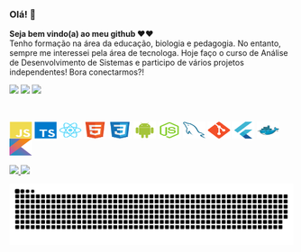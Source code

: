 
### Olá! 👋
<strong> Seja bem vindo(a) ao meu github ❤❤ </strong>
</br>
Tenho formação na área da educação, biologia e pedagogia. No entanto, sempre me interessei pela área de tecnologa. 
Hoje faço o curso de Análise de Desenvolvimento de Sistemas e participo de vários projetos independentes!
Bora conectarmos?!
<div>
  <a href="mailto:renatalebianchi@gmail.com" target="_blank"><img src="https://img.shields.io/badge/Gmail-D14836?style=for-the-badge&logo=gmail&logoColor=white" target="_blank"></a>
    <a href="https://linkedin.com/in/renata-bianchi" target="_blank"><img src="https://img.shields.io/badge/LinkedIn-0077B5?style=for-the-badge&logo=linkedin&logoColor=white" target="_blank"></a>
  <a href="https://discord.com/channels/Renata_Bianchi#8447" target="_blank"><img src="https://img.shields.io/badge/Discord-7289DA?style=for-the-badge&logo=discord&logoColor=white" target="_blank"></a>
  </div>

## 
  <div style="display: inline_block"> </br>
    <img align="center" alt="JS" height="30" width="40" src="https://raw.githubusercontent.com/devicons/devicon/master/icons/javascript/javascript-plain.svg" >
     <img align="center" alt="TS" height="30" width="40" src="https://raw.githubusercontent.com/devicons/devicon/master/icons/typescript/typescript-plain.svg" >
     <img align="center" alt="React" height="30" width="40" src="https://raw.githubusercontent.com/devicons/devicon/master/icons/react/react-original.svg" >
     <img align="center" alt="HTML" height="30" width="40" src="https://raw.githubusercontent.com/devicons/devicon/master/icons/html5/html5-original.svg" >
     <img align="center" alt="CSS" height="30" width="40" src="https://raw.githubusercontent.com/devicons/devicon/master/icons/css3/css3-original.svg" >
   <img align="center" alt="Android" height="30" width="40" src="https://raw.githubusercontent.com/devicons/devicon/master/icons/android/android-original.svg" >
  <img align="center" alt="Node" height="30" width="40" src="https://raw.githubusercontent.com/devicons/devicon/master/icons/nodejs/nodejs-original.svg" >
   <img align="center" alt="Node" height="30" width="40" src="https://raw.githubusercontent.com/devicons/devicon/master/icons/mysql/mysql-original.svg" >
     <img align="center" alt="Node" height="30" width="40" src="https://raw.githubusercontent.com/devicons/devicon/master/icons/git/git-original.svg" >
   <img align="center" alt="Node" height="30" width="40" src="https://raw.githubusercontent.com/devicons/devicon/master/icons/flutter/flutter-original.svg" >
      <img align="center" alt="Node" height="30" width="40" src="https://raw.githubusercontent.com/devicons/devicon/master/icons/docker/docker-original.svg" >
            <img align="center" alt="Node" height="30" width="40" src="https://raw.githubusercontent.com/devicons/devicon/master/icons/kotlin/kotlin-original.svg" >

  </div>
  </br>
<div>
  <a href="https://github.com/RBianchi-Al">
  <img height="180em" src="https://github-readme-stats.vercel.app/api?username=RBianchi-Al&show_icons=true&theme=dracula&include_all_commits=true&count_private=true"/>
  <img height="180em" src="https://github-readme-stats.vercel.app/api/top-langs/?username=RBianchi-Al&layout=compact&langs_count=16&theme=dracula"/>
</div>
  
![Snake animation](https://github.com/RBianchi-Al/RBianchi-Al/blob/output/github-contribution-grid-snake.svg)
